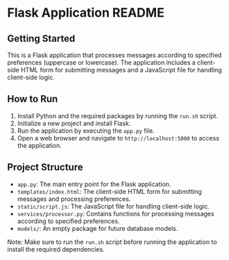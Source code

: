 Flask Application README
==========================

Getting Started
---------------

This is a Flask application that processes messages according to specified preferences (uppercase or lowercase). The application includes a client-side HTML form for submitting messages and a JavaScript file for handling client-side logic.

How to Run
------------

1. Install Python and the required packages by running the `run.sh` script.
2. Initialize a new project and install Flask.
3. Run the application by executing the `app.py` file.
4. Open a web browser and navigate to `http://localhost:5000` to access the application.

Project Structure
----------------

* `app.py`: The main entry point for the Flask application.
* `templates/index.html`: The client-side HTML form for submitting messages and processing preferences.
* `static/script.js`: The JavaScript file for handling client-side logic.
* `services/processor.py`: Contains functions for processing messages according to specified preferences.
* `models/`: An empty package for future database models.

Note: Make sure to run the `run.sh` script before running the application to install the required dependencies.